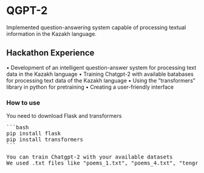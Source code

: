 # QGPT-2
Implemented question-answering system capable of processing textual information in the Kazakh language.
## Hackathon Experience
• Development of an intelligent question-answer system for processing text data in the Kazakh language
• Training Chatgpt-2 with available batabases for processing text data of the Kazakh language
• Using the ”transformers” library in python for pretraining
• Creating a user-friendly interface
### How to use
You need to download Flask and transformers
<pre>
```bash
pip install flask
pip install transformers
```
<pre>
You can train Chatgpt-2 with your available datasets
We used .txt files like "poems_1.txt", "poems_4.txt", "tengri_almaty.txt" to process information in Kazakh language